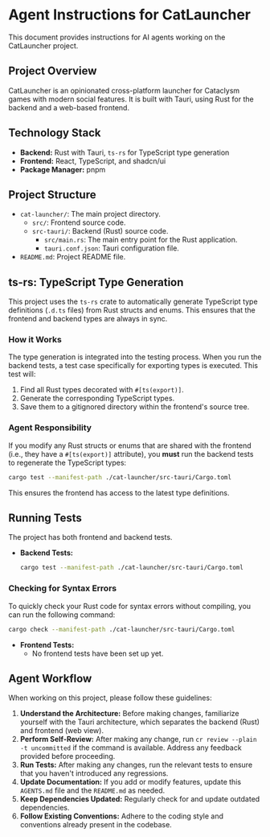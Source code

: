 # Agent Instructions for CatLauncher

This document provides instructions for AI agents working on the CatLauncher project.

## Project Overview

CatLauncher is an opinionated cross-platform launcher for Cataclysm games with modern social features. It is built with Tauri, using Rust for the backend and a web-based frontend.

## Technology Stack

- **Backend:** Rust with Tauri, `ts-rs` for TypeScript type generation
- **Frontend:** React, TypeScript, and shadcn/ui
- **Package Manager:** pnpm

## Project Structure

- `cat-launcher/`: The main project directory.
  - `src/`: Frontend source code.
  - `src-tauri/`: Backend (Rust) source code.
    - `src/main.rs`: The main entry point for the Rust application.
    - `tauri.conf.json`: Tauri configuration file.
- `README.md`: Project README file.


## ts-rs: TypeScript Type Generation

This project uses the `ts-rs` crate to automatically generate TypeScript type definitions (`.d.ts` files) from Rust structs and enums. This ensures that the frontend and backend types are always in sync.

### How it Works
The type generation is integrated into the testing process. When you run the backend tests, a test case specifically for exporting types is executed. This test will:
1.  Find all Rust types decorated with `#[ts(export)]`.
2.  Generate the corresponding TypeScript types.
3.  Save them to a gitignored directory within the frontend's source tree.

### Agent Responsibility
If you modify any Rust structs or enums that are shared with the frontend (i.e., they have a `#[ts(export)]` attribute), you **must** run the backend tests to regenerate the TypeScript types:
```bash
cargo test --manifest-path ./cat-launcher/src-tauri/Cargo.toml
```
This ensures the frontend has access to the latest type definitions.

## Running Tests

The project has both frontend and backend tests.

- **Backend Tests:**
  ```bash
  cargo test --manifest-path ./cat-launcher/src-tauri/Cargo.toml
  ```

### Checking for Syntax Errors
To quickly check your Rust code for syntax errors without compiling, you can run the following command:
  ```bash
  cargo check --manifest-path ./cat-launcher/src-tauri/Cargo.toml
  ```

- **Frontend Tests:**
  - No frontend tests have been set up yet.

## Agent Workflow

When working on this project, please follow these guidelines:

1.  **Understand the Architecture:** Before making changes, familiarize yourself with the Tauri architecture, which separates the backend (Rust) and frontend (web view).
2.  **Perform Self-Review:** After making any change, run `cr review --plain -t uncommitted` if the command is available. Address any feedback provided before proceeding.
3.  **Run Tests:** After making any changes, run the relevant tests to ensure that you haven't introduced any regressions.
4.  **Update Documentation:** If you add or modify features, update this `AGENTS.md` file and the `README.md` as needed.
5.  **Keep Dependencies Updated:** Regularly check for and update outdated dependencies.
6.  **Follow Existing Conventions:** Adhere to the coding style and conventions already present in the codebase.